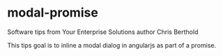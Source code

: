 modal-promise
==============================

Software tips from Your Enterprise Solutions author Chris Berthold

This tips goal is to inline a modal dialog in angularjs as part of a promise.

